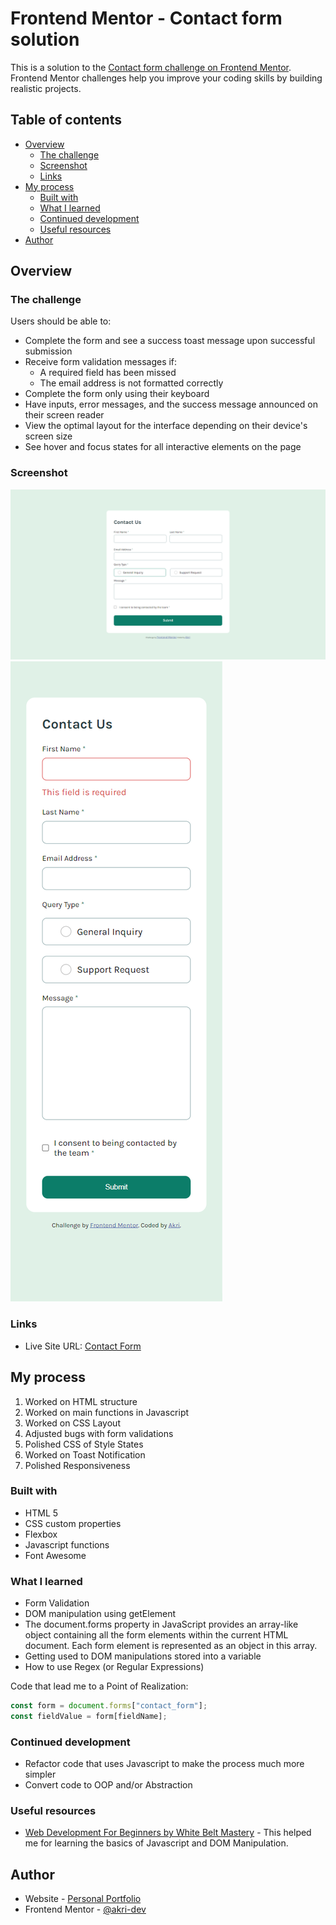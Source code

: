 # Frontend Mentor - Contact form solution

This is a solution to the [Contact form challenge on Frontend Mentor](https://www.frontendmentor.io/challenges/contact-form--G-hYlqKJj). Frontend Mentor challenges help you improve your coding skills by building realistic projects. 

## Table of contents

- [Overview](#overview)
  - [The challenge](#the-challenge)
  - [Screenshot](#screenshot)
  - [Links](#links)
- [My process](#my-process)
  - [Built with](#built-with)
  - [What I learned](#what-i-learned)
  - [Continued development](#continued-development)
  - [Useful resources](#useful-resources)
- [Author](#author)

## Overview

### The challenge

Users should be able to:

- Complete the form and see a success toast message upon successful submission
- Receive form validation messages if:
  - A required field has been missed
  - The email address is not formatted correctly
- Complete the form only using their keyboard
- Have inputs, error messages, and the success message announced on their screen reader
- View the optimal layout for the interface depending on their device's screen size
- See hover and focus states for all interactive elements on the page

### Screenshot

![Desktop View](./assets/images/screenshot-desktop.jpg)
![Mobile View](./assets/images/screenshot-mobile.jpg)


### Links

- Live Site URL: [Contact Form](https://akri-dev.github.io/frontend-mentor_contact-form/)

## My process

1. Worked on HTML structure
2. Worked on main functions in Javascript
3. Worked on CSS Layout
4. Adjusted bugs with form validations
5. Polished CSS of Style States
6. Worked on Toast Notification
7. Polished Responsiveness

### Built with

- HTML 5
- CSS custom properties
- Flexbox
- Javascript functions
- Font Awesome 

### What I learned

  - Form Validation
  - DOM manipulation using getElement
  - The document.forms property in JavaScript provides an array-like object containing all the form elements within the current HTML document. Each form element is represented as an object in this array.
  - Getting used to DOM manipulations stored into a variable
  - How to use Regex (or Regular Expressions)

Code that lead me to a Point of Realization:

```js
const form = document.forms["contact_form"];
const fieldValue = form[fieldName];
```

### Continued development

- Refactor code that uses Javascript to make the process much more simpler
- Convert code to OOP and/or Abstraction

### Useful resources

- [Web Development For Beginners by White Belt Mastery](https://www.amazon.com/Web-Development-beginners-Programming-development/dp/B08BWCL2RW) - This helped me for learning the basics of Javascript and DOM Manipulation.

## Author

- Website - [Personal Portfolio](https://akri-dev.github.io/av-portfolio/)
- Frontend Mentor - [@akri-dev](https://www.frontendmentor.io/profile/akri-dev)